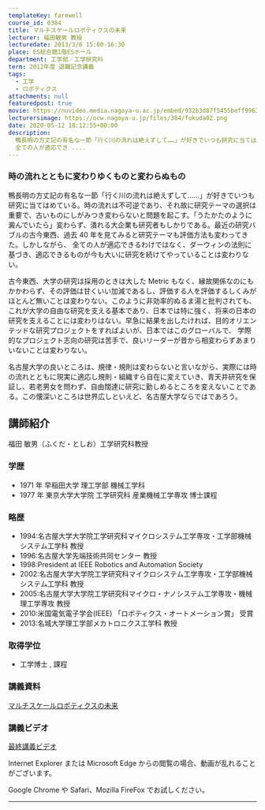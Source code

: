 ```yaml
---
templateKey: farewell
course_id: 0384
title: マルチスケールロボティクスの未来
lecturer: 福田敏男 教授
lecturedate: 2013/3/6 15:00-16:30
place: ES総合館1階ESホール
department: 工学部／工学研究科
term: 2012年度 退職記念講義
tags:
  - 工学
  - ロボティクス
attachments: null
featuredpost: true
movie: https://nuvideo.media.nagoya-u.ac.jp/embed/932b3d87f5455beff99636fc43bd2bbd9e22dc8c
lecturersimage: https://ocw.nagoya-u.jp/files/384/fukuda02.png
date: 2020-05-12 18:12:55+00:00
description:
  鴨長明の方丈記の有名な一節「行く川の流れは絶えずして……」が好きでいつも研究に当てはめている。時の流れは不可逆であり、それ故に研究テーマの選択は重要で、古いものにしがみつき変わらないと問題を起こす。「うたかたのように澱んでいたら」変わらず、潰れる大企業も研究者もしかりである。最近の研究バブルの古今東西、過去40年を見てみると研究テーマも評価方法も変わってきた。しかしながら、
  全ての人が適応でき ....
---
```


### 時の流れとともに変わりゆくものと変わらぬもの

鴨長明の方丈記の有名な一節「行く川の流れは絶えずして……」が好きでいつも研究に当てはめている。時の流れは不可逆であり、それ故に研究テーマの選択は重要で、古いものにしがみつき変わらないと問題を起こす。「うたかたのように澱んでいたら」変わらず、潰れる大企業も研究者もしかりである。最近の研究バブルの古今東西、過去 40 年を見てみると研究テーマも評価方法も変わってきた。しかしながら、 全ての人が適応できるわけではなく、ダーウィンの法則に基づき、適応できるものが今も大いに研究を続けてやっていることは変わりない。

古今東西、大学の研究は採用のときは大した Metric もなく、縁故関係なのにもかかわらず、その評価は甘くいい加減であるし、評価する人を評価するしくみがほとんど無いことは変わりない。このように非効率的ぬるま湯と批判されても、これが大学の自由な研究を支える基本であり、日本では特に強く、将来の日本の研究を支えることには変わりはない。早急に結果を出したければ、目的オリエンテッドな研究プロジェクトをすればよいが、日本ではこのグローバルで、 学際的なプロジェクト志向の研究は苦手で、良いリーダーが昔から相変わらずあまりいないことは変わりない。

名古屋大学の良いところは、規律・規則は変わらないと言いながら、実際には時の流れとともに現実に適応し規則・組織すら自在に変えていき、青天井研究を保証し、若老男女を問わず、自由闊達に研究に勤しめるところを変えないことである。この懐深いところは世界広しといえど、名古屋大学ならではであろう。

## 講師紹介

福田 敏男（ふくだ・としお）工学研究科教授

### 学歴

- 1971 年 早稲田大学 理工学部 機械工学科
- 1977 年 東京大学大学院 工学研究科 産業機械工学専攻 博士課程

### 略歴

- 1994:名古屋大学大学院工学研究科マイクロシステム工学専攻・工学部機械システム工学科 教授
- 1996:名古屋大学先端技術共同センター 教授
- 1998:President at IEEE Robotics and Automation Society
- 2002:名古屋大学大学院工学研究科マイクロシステム工学専攻・工学部機械システム工学科 教授
- 2005:名古屋大学大学院工学研究科マイクロ・ナノシステム工学専攻・機械理工学専攻 教授
- 2010:米国電気電子学会(IEEE) 「ロボティクス・オートメーション賞」 受賞
- 2013:名城大学理工学部メカトロニクス工学科 教授

### 取得学位

- 工学博士 , 課程

### 講義資料

[マルチスケールロボティクスの未来](https://ocw.nagoya-u.jp/files/384/fukuda-6.pdf)

### 講義ビデオ

[最終講義ビデオ](https://nuvideo.media.nagoya-u.ac.jp/embed/c65f3949c4a3edfe78cf0c71f997b7977f599191)

Internet Explorer または Microsoft Edge からの閲覧の場合、動画が乱れることがございます。

Google Chrome や Safari、Mozilla FireFox でお試しください。

---

